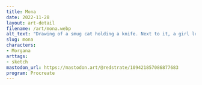 ```yaml
---
title: Mona
date: 2022-11-28
layout: art-detail
filename: /art/mona.webp
alt_text: "Drawing of a smug cat holding a knife. Next to it, a girl looking up into the sky. She’s dressed in a casual, breezy shirt and shorts."
slug: mona
characters:
- Morgana
arttags:
- sketch
mastodon_url: https://mastodon.art/@redstrate/109421857086877683
program: Procreate
---
```

